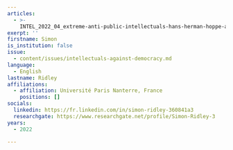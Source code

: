 ```yaml
---
articles:
  - >-
    INTEL_2022_04_extreme-anti-public-intellectuals-hans-herman-hoppe-and-the-physical-removal-from-the-libertarian-order
exerpt: ''
firstname: Simon
is_institution: false
issue:
  - content/issues/intellectuals-against-democracy.md
language:
  - English
lastname: Ridley
affiliations:
  - affiliation: Université Paris Nanterre, France
    positions: []
socials:
  linkedin: https://fr.linkedin.com/in/simon-ridley-360841a3
  researchgate: https://www.researchgate.net/profile/Simon-Ridley-3
years:
  - 2022

---
```

